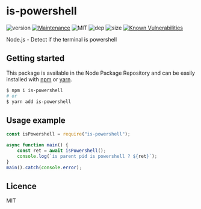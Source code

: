 # is-powershell
![version](https://img.shields.io/badge/dynamic/json.svg?url=https://raw.githubusercontent.com/fraxken/is-powershell/master/package.json&query=$.version&label=Version)
[![Maintenance](https://img.shields.io/badge/Maintained%3F-yes-green.svg)](https://github.com/fraxken/is-powershell/commit-activity)
![MIT](https://img.shields.io/github/license/mashape/apistatus.svg)
![dep](https://img.shields.io/david/fraxken/is-powershell)
![size](https://img.shields.io/github/languages/code-size/fraxken/is-powershell)
[![Known Vulnerabilities](https://snyk.io//test/github/fraxken/is-powershell/badge.svg?targetFile=package.json)](https://snyk.io//test/github/fraxken/is-powershell?targetFile=package.json)

Node.js - Detect if the terminal is powershell

## Getting started
This package is available in the Node Package Repository and can be easily installed with [npm](https://docs.npmjs.com/getting-started/what-is-npm) or [yarn](https://yarnpkg.com).

```bash
$ npm i is-powershell
# or
$ yarn add is-powershell
```

## Usage example
```js
const isPowershell = require("is-powershell");

async function main() {
    const ret = await isPowershell();
    console.log(`is parent pid is powershell ? ${ret}`);
}
main().catch(console.error);
```

## Licence
MIT
